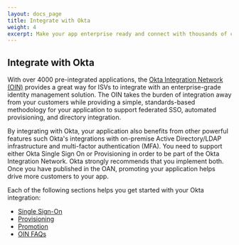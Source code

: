 ```yaml
---
layout: docs_page
title: Integrate with Okta
weight: 4
excerpt: Make your app enterprise ready and connect with thousands of customers with the Okta Integration Network.
---
```


## Integrate with Okta

With over 4000 pre-integrated applications, the [Okta Integration Network (OIN)](https://www.okta.com/resources/find-your-apps/) provides a great way for ISVs to integrate with an enterprise-grade identity management solution.
The OIN takes the burden of integration away from your customers while providing a simple, standards-based methodology for your application to support federated SSO, automated provisioning, and directory integration.

By integrating with Okta, your application also benefits from other powerful features such Okta's integrations with on-premise Active Directory/LDAP infrastructure and multi-factor authentication (MFA).
You need to support either Okta Single Sign On or Provisioning in order to be part of the Okta Integration Network.
Okta strongly recommends that you implement both. Once you have published in the OAN, promoting your application helps drive more customers to your app.

Each of the following sections helps you get started with your Okta integration:

* [Single Sign-On](/use_cases/integrate_with_okta/sso-with-saml.html)
* [Provisioning](/use_cases/integrate_with_okta/provisioning.html)
* [Promotion](/use_cases/integrate_with_okta/promotion.html)
* [OIN FAQs](/use_cases/integrate_with_okta/oan-faqs.html)